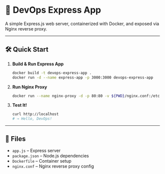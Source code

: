 # 🚀 DevOps Express App

A simple Express.js web server, containerized with Docker, and exposed via Nginx reverse proxy.

---

## 🛠️ Quick Start

1. **Build & Run Express App**
   ```sh
   docker build -t devops-express-app .
   docker run -d --name express-app -p 3000:3000 devops-express-app
   ```
2. **Run Nginx Proxy**
   ```sh
   docker run --name nginx-proxy -d -p 80:80 -v ${PWD}/nginx.conf:/etc/nginx/nginx.conf:ro nginx
   ```
3. **Test It!**
   ```sh
   curl http://localhost
   # → Hello, DevOps!
   ```

---

## 📁 Files

- `app.js` – Express server
- `package.json` – Node.js dependencies
- `Dockerfile` – Container setup
- `nginx.conf` – Nginx reverse proxy config
